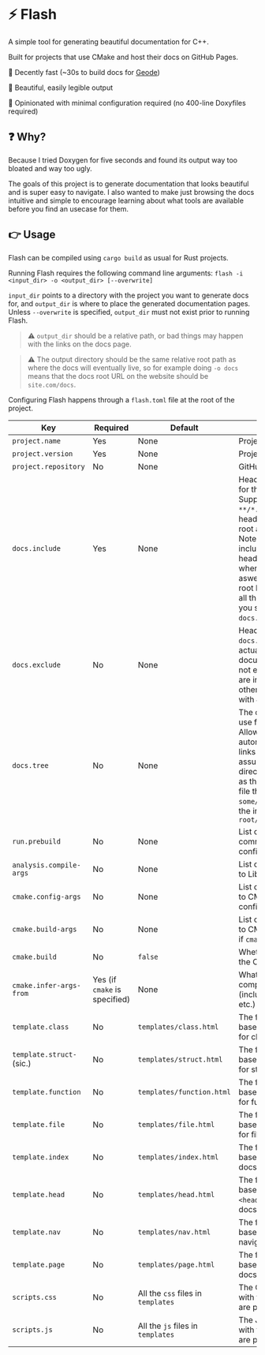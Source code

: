 # :zap: Flash

A simple tool for generating beautiful documentation for C++.

Built for projects that use CMake and host their docs on GitHub Pages.

:rocket: Decently fast (~30s to build docs for [Geode](https://github.com/geode-sdk/geode))

:rocket: Beautiful, easily legible output

:rocket: Opinionated with minimal configuration required (no 400-line Doxyfiles required)

## :question: Why?

Because I tried Doxygen for five seconds and found its output way too bloated and way too ugly.

The goals of this project is to generate documentation that looks beautiful and is super easy to navigate. I also wanted to make just browsing the docs intuitive and simple to encourage learning about what tools are available before you find an usecase for them.

## :point_right: Usage

Flash can be compiled using `cargo build` as usual for Rust projects.

Running Flash requires the following command line arguments: `flash -i <input_dir> -o <output_dir> [--overwrite]`

`input_dir` points to a directory with the project you want to generate docs for, and `output_dir` is where to place the generated documentation pages. Unless `--overwrite` is specified, `output_dir` must not exist prior to running Flash.

> :warning: `output_dir` should be a relative path, or bad things may happen with the links on the docs page.

> :warning: The output directory should be the same relative root path as where the docs will eventually live, so for example doing `-o docs` means that the docs root URL on the website should be `site.com/docs`.

Configuring Flash happens through a `flash.toml` file at the root of the project.

| Key                   | Required | Default  | Description |
| --------------------- | -------- | -------- | ----------- |
| `project.name`          | Yes      | None     | Project name
| `project.version`       | Yes      | None     | Project version
| `project.repository`    | No       | None     | GitHub repository
| `docs.include`          | Yes      | None     | Headers files to include for the documentation. Supports glob, so `**/*.hpp` will match all headers under project root and subdirectories. Note that any files included by the specified headers are considered when building docs aswell, so if you have one root header that includes all the project's headers, you should just point `docs.include` to that only |
| `docs.exclude`          | No       | None     | Header files captured by `docs.include` that should actually be excluded from documentation. This does not exclude files if they are included through other files in `docs.include` with `#include` |
| `docs.tree`             | No       | None     | The online tree base to use for documentation. Allows Flash to automatically generate links to the headers. Flash assumes that the input directory root is the same as the tree root; as in, a file that exist at `some/dir/header.hpp` in the input directory exist at `root/some/dir/header.hpp` |
| `run.prebuild`          | No       | None     | List of command line commands to run prior to configuring docs |
| `analysis.compile-args` | No | None | List of arguments to pass to LibClang |
| `cmake.config-args`     | No       | None     | List of arguments to pass to CMake when configuring |
| `cmake.build-args`      | No       | None     | List of arguments to pass to CMake when building, if `cmake.build` is true |
| `cmake.build`           | No       | `false`  | Whether to actually build the CMake project or not |
| `cmake.infer-args-from` | Yes (if `cmake` is specified) | None | What source file to get compilation arguments (include paths, defines, etc.) from |
| `template.class` | No | `templates/class.html` | The file to use as the base for formatting docs for classes |
| `template.struct-` (sic.) | No | `templates/struct.html` | The file to use as the base for formatting docs for structs |
| `template.function` | No | `templates/function.html` | The file to use as the base for formatting docs for functions |
| `template.file` | No | `templates/file.html` | The file to use as the base for formatting docs for files |
| `template.index` | No | `templates/index.html` | The file to use as the base for formatting the docs root page |
| `template.head` | No | `templates/head.html` | The file to use as the base for formatting the `<head>` element for each docs page |
| `template.nav` | No | `templates/nav.html` | The file to use as the base for formatting the navigation browser |
| `template.page` | No | `templates/page.html` | The file to use as the base for formatting a docs page |
| `scripts.css` | No | All the `css` files in `templates` | The CSS files to include with the docs. All the files are placed at root |
| `scripts.js` | No | All the `js` files in `templates` | The JS files to include with the docs. All the files are placed at root |
